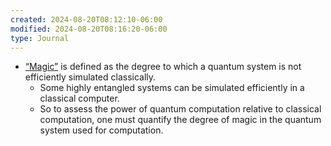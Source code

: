 ```yaml
---
created: 2024-08-20T08:12:10-06:00
modified: 2024-08-20T08:16:20-06:00
type: Journal
---
```


- [“Magic”](https://physicsworld.com/a/physicists-reveal-the-role-of-magic-in-quantum-computational-power/)
  is defined as the degree to which a
  quantum system is not efficiently
  simulated classically.
  - Some highly entangled systems can be
    simulated efficiently in a classical
    computer.
  - So to assess the power of quantum
    computation relative to classical
    computation, one must quantify the
    degree of magic in the quantum system
    used for computation.
